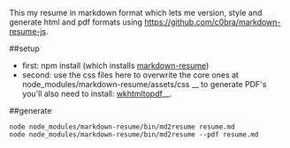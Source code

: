 This my resume in markdown format which lets me version, style and generate html and pdf formats using https://github.com/c0bra/markdown-resume-js.

##setup
* first: npm install (which installs [markdown-resume](https://github.com/there4/markdown-resume))
* second: use the css files here to overwrite the core ones at node_modules/markdown-resume/assets/css
__ to generate PDF's you'll also need to install: [wkhtmltopdf](https://github.com/pdfkit/pdfkit/wiki/Installing-WKHTMLTOPDF)__.

##generate
```shell
node node_modules/markdown-resume/bin/md2resume resume.md
node node_modules/markdown-resume/bin/md2resume --pdf resume.md
```